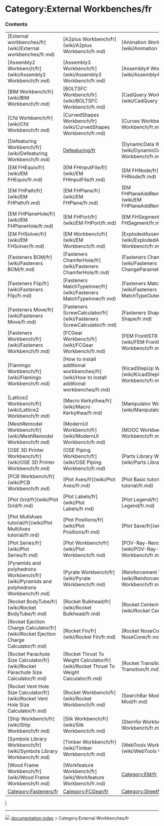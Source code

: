# Category:External Workbenches/fr


### Contents

|     |     |     |
| --- | --- | --- |
| [External workbenches/fr](wiki/External workbenches/fr.md) | [A2plus Workbench/fr](wiki/A2plus Workbench/fr.md) | [Animation Workbench/fr](wiki/Animation Workbench/fr.md) |
| [Assembly2 Workbench/fr](wiki/Assembly2 Workbench/fr.md) | [Assembly3 Workbench/fr](wiki/Assembly3 Workbench/fr.md) | [Assembly4 Workbench/fr](wiki/Assembly4 Workbench/fr.md) |
| [BIM Workbench/fr](wiki/BIM Workbench/fr.md) | [BOLTSFC Workbench/fr](wiki/BOLTSFC Workbench/fr.md) | [CadQuery Workbench/fr](wiki/CadQuery Workbench/fr.md) |
| [Cfd Workbench/fr](wiki/Cfd Workbench/fr.md) | [CurvedShapes Workbench/fr](wiki/CurvedShapes Workbench/fr.md) | [Curves Workbench/fr](wiki/Curves Workbench/fr.md) |
| [Defeaturing Workbench/fr](wiki/Defeaturing Workbench/fr.md) | [Defeaturing/fr](wiki/Defeaturing/fr.md) | [DynamicData Workbench/fr](wiki/DynamicData Workbench/fr.md) |
| [EM FHEquiv/fr](wiki/EM FHEquiv/fr.md) | [EM FHInputFile/fr](wiki/EM FHInputFile/fr.md) | [EM FHNode/fr](wiki/EM FHNode/fr.md) |
| [EM FHPath/fr](wiki/EM FHPath/fr.md) | [EM FHPlane/fr](wiki/EM FHPlane/fr.md) | [EM FHPlaneAddRemoveNodeHole/fr](wiki/EM FHPlaneAddRemoveNodeHole/fr.md) |
| [EM FHPlaneHole/fr](wiki/EM FHPlaneHole/fr.md) | [EM FHPort/fr](wiki/EM FHPort/fr.md) | [EM FHSegment/fr](wiki/EM FHSegment/fr.md) |
| [EM FHSolver/fr](wiki/EM FHSolver/fr.md) | [EM Workbench/fr](wiki/EM Workbench/fr.md) | [ExplodedAssembly Workbench/fr](wiki/ExplodedAssembly Workbench/fr.md) |
| [Fasteners BOM/fr](wiki/Fasteners BOM/fr.md) | [Fasteners ChamferHole/fr](wiki/Fasteners ChamferHole/fr.md) | [Fasteners ChangeParameters/fr](wiki/Fasteners ChangeParameters/fr.md) |
| [Fasteners Flip/fr](wiki/Fasteners Flip/fr.md) | [Fasteners MatchTypeInner/fr](wiki/Fasteners MatchTypeInner/fr.md) | [Fasteners MatchTypeOuter/fr](wiki/Fasteners MatchTypeOuter/fr.md) |
| [Fasteners Move/fr](wiki/Fasteners Move/fr.md) | [Fasteners ScrewCalculator/fr](wiki/Fasteners ScrewCalculator/fr.md) | [Fasteners Shape/fr](wiki/Fasteners Shape/fr.md) |
| [Fasteners Workbench/fr](wiki/Fasteners Workbench/fr.md) | [FCGear Workbench/fr](wiki/FCGear Workbench/fr.md) | [FEM FrontISTR Workbench/fr](wiki/FEM FrontISTR Workbench/fr.md) |
| [Flamingo Workbench/fr](wiki/Flamingo Workbench/fr.md) | [How to install additional workbenches/fr](wiki/How to install additional workbenches/fr.md) | [KicadStepUp Workbench/fr](wiki/KicadStepUp Workbench/fr.md) |
| [Lattice2 Workbench/fr](wiki/Lattice2 Workbench/fr.md) | [Macro Kerkythea/fr](wiki/Macro Kerkythea/fr.md) | [Manipulator Workbench/fr](wiki/Manipulator Workbench/fr.md) |
| [MeshRemodel Workbench/fr](wiki/MeshRemodel Workbench/fr.md) | [ModernUI Workbench/fr](wiki/ModernUI Workbench/fr.md) | [MOOC Workbench/fr](wiki/MOOC Workbench/fr.md) |
| [OSE 3D Printer Workbench/fr](wiki/OSE 3D Printer Workbench/fr.md) | [OSE Piping Workbench/fr](wiki/OSE Piping Workbench/fr.md) | [Parts Library Workbench/fr](wiki/Parts Library Workbench/fr.md) |
| [PCB Workbench/fr](wiki/PCB Workbench/fr.md) | [Plot Axes/fr](wiki/Plot Axes/fr.md) | [Plot Basic tutorial/fr](wiki/Plot Basic tutorial/fr.md) |
| [Plot Grid/fr](wiki/Plot Grid/fr.md) | [Plot Labels/fr](wiki/Plot Labels/fr.md) | [Plot Legend/fr](wiki/Plot Legend/fr.md) |
| [Plot MultiAxes tutorial/fr](wiki/Plot MultiAxes tutorial/fr.md) | [Plot Positions/fr](wiki/Plot Positions/fr.md) | [Plot Save/fr](wiki/Plot Save/fr.md) |
| [Plot Series/fr](wiki/Plot Series/fr.md) | [Plot Workbench/fr](wiki/Plot Workbench/fr.md) | [POV-Ray-Rendering Workbench/fr](wiki/POV-Ray-Rendering Workbench/fr.md) |
| [Pyramids and polyhedrons Workbench/fr](wiki/Pyramids and polyhedrons Workbench/fr.md) | [Pyrate Workbench/fr](wiki/Pyrate Workbench/fr.md) | [Reinforcement Workbench/fr](wiki/Reinforcement Workbench/fr.md) |
| [Rocket BodyTube/fr](wiki/Rocket BodyTube/fr.md) | [Rocket Bulkhead/fr](wiki/Rocket Bulkhead/fr.md) | [Rocket CenteringRing/fr](wiki/Rocket CenteringRing/fr.md) |
| [Rocket Ejection Charge Calculator/fr](wiki/Rocket Ejection Charge Calculator/fr.md) | [Rocket Fin/fr](wiki/Rocket Fin/fr.md) | [Rocket NoseCone/fr](wiki/Rocket NoseCone/fr.md) |
| [Rocket Parachute Size Calculator/fr](wiki/Rocket Parachute Size Calculator/fr.md) | [Rocket Thrust To Weight Calculator/fr](wiki/Rocket Thrust To Weight Calculator/fr.md) | [Rocket Transition/fr](wiki/Rocket Transition/fr.md) |
| [Rocket Vent Hole Size Calculator/fr](wiki/Rocket Vent Hole Size Calculator/fr.md) | [Rocket Workbench/fr](wiki/Rocket Workbench/fr.md) | [SearchBar Mod/fr](wiki/SearchBar Mod/fr.md) |
| [Ship Workbench/fr](wiki/Ship Workbench/fr.md) | [Silk Workbench/fr](wiki/Silk Workbench/fr.md) | [Stemfie Workbench/fr](wiki/Stemfie Workbench/fr.md) |
| [Symbols Library Workbench/fr](wiki/Symbols Library Workbench/fr.md) | [Timber Workbench/fr](wiki/Timber Workbench/fr.md) | [WebTools Workbench/fr](wiki/WebTools Workbench/fr.md) |
| [Wood Frame Workbench/fr](wiki/Wood Frame Workbench/fr.md) | [Workfeature Workbench/fr](wiki/Workfeature Workbench/fr.md) | [Category:EM/fr](wiki/Category_EM/fr.md) |
| [Category:Fasteners/fr](wiki/Category_Fasteners/fr.md) | [Category:FCGear/fr](wiki/Category_FCGear/fr.md) | [Category:SheetMetal/fr](wiki/Category_SheetMetal/fr.md) |
|



---
![](images/Right_arrow.png) [documentation index](../README.md) > Category:External Workbenches/fr

